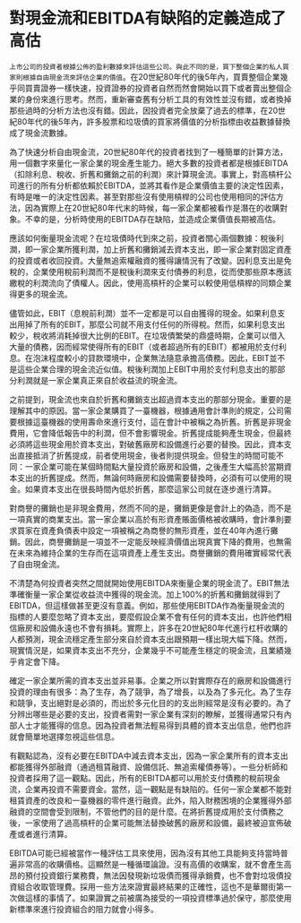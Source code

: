 # 對現金流和EBITDA有缺陷的定義造成了高估

`上市公司的投資者根據公佈的盈利數據來評估這些公司。與此不同的是，買下整個企業的私人買家則根據自由現金流來評估企業的價值`。在20世紀80年代的後5年內，買賣整個企業幾乎同買賣證券一樣快速，投資證券的投資者自然而然會開始以買下或者賣出整個企業的身份來進行思考。然而，重新審查舊有分析工具的有效性並沒有錯，或者換掉那些過時的分析方法也沒有錯。因此，因投資者完全放棄了過去的標準，在20世紀80年代的後5年內，許多股票和垃圾債的買家將價值的分析指標由收益數據替換成了現金流數據。

為了快速分析自由現金流，20世紀80年代的投資者找到了一種簡單的計算方法，用一個數字來量化一家企業的現金產生能力。絕大多數的投資者都是根據EBITDA（扣除利息、稅收、折舊和攤銷之前的利潤）來計算現金流。事實上，對高槓杆公司進行的所有分析都依賴於EBITDA，並將其看作是企業價值主要的決定性因素，有時是唯一的決定性因素。甚至對那些沒有使用槓桿的公司也使用相同的評估方法，因為實際上在20世紀80年代末的時候，每一家企業都被看作是潛在的收購對象。不幸的是，分析時使用的EBITDA存在缺陷，並造成企業價值長期被高估。

應該如何衡量現金流呢？在垃圾債時代到來之前，投資者關心兩個數據：稅後利潤，即一家企業所獲利潤，加上折舊和攤銷減去資本支出，即一家企業對固定資產的投資或者收回投資。大量無追索權融資的獲得讓情況有了改變。因利息支出是免稅的，企業使用稅前利潤而不是稅後利潤來支付債券的利息，從而使那些原本應該繳稅的利潤流向了債權人。因此，使用高槓杆的企業可以較使用低槓桿的同類企業得更多的現金流。

儘管如此，EBIT（息稅前利潤）並不一定都是可以自由獲得的現金。如果利息支出用掉了所有的EBIT，那麼公司就不用支付任何的所得稅。然而，如果利息支出較少，稅收將消耗掉很大比例的EBIT。在垃圾債繁榮的鼎盛時期，企業可以借入大量的債務，因而經常使得所有的EBIT（或者超過所有的EBIT）都被用於支付利息。在泡沫程度較小的貸款環境中，企業無法隨意承擔高債務。因此，EBIT並不是這些企業合理的現金流近似值。稅後利潤加上EBIT中用於支付利息支出的那部分利潤就是一家企業真正來自於收益流的現金流。

之前提到，現金流也來自於折舊和攤銷支出超過資本支出的那部分現金。重要的是理解其中的原因。當一家企業購買了一臺機器，根據通用會計準則的規定，公司需要根據這臺機器的使用壽命來進行支付，這在會計中被稱之為折舊。折舊是非現金費用，它會降低報告中的利潤，但不會影響現金。折舊提成能夠產生現金，但最終必須將這些現金用於資本支出，對破舊廠房和設備進行必要的替換。因此，資本支出直接抵消了折舊提成，前者使用現金，後者則提供現金。但發生的時間可能不同：一家企業可能在某個時間點大量投資於廠房和設備，之後產生大幅高於當期資本支出的折舊提成。然而，無論何時廠房和設備需要替換時，必須有可以使用的現金。如果資本支出在很長時間內低於折舊，那麼這家公司就在逐步進行清算。

對商譽的攤銷也是非現金費用，然而不同的是，攤銷更像是會計上的偽造，而不是一項真實的商業支出。當一家企業以高於有形資產賬面價格被收購時，會計準則要求買家在資產負債表中設定一項被稱之為商譽的無形資產，並在40年內進行攤銷。因此，商譽攤銷是一項並不一定能反映經濟價值出現真實下降的費用，也無需在未來為維持企業的生存而在這項資產上產生支出。商譽攤銷的費用確實經常代表了自由現金流。

不清楚為何投資者突然之間就開始使用EBITDA來衡量企業的現金流了。EBIT無法準確衡量一家企業從收益流中獲得的現金流。加上100%的折舊和攤銷就得到了EBITDA，但這樣做甚至更沒有意義。例如，那些使用EBITDA作為衡量現金流的指標的人要麼忽略了資本支出，要麼假設企業不會有任何的資本支出，也許他們相信廠房和設備永遠也不會有損耗。實際上，許多在20世紀80年代進行杠杆收購的人都預測，現金流穩定產生部分來自於資本支出跟預期一樣出現大幅下降。然而，現實情況是，如果資本支出不充分，企業幾乎不可能產生穩定的現金流，且業績幾乎肯定會下降。

確定一家企業所需的資本支出並非易事。企業之所以對實際存在的廠房和設備進行投資的理由有很多：為了生存，為了競爭，為了增長，以及為了多元化。為了生存和競爭，支出絕對是必須的，而出於多元化目的的支出則經常是沒有必要的。為了分辨出哪些是必要的支出，投資者需對一家企業有深刻的瞭解，並獲得通常只有內部人士才能獲得的信息。因為投資者無法輕易得到具體的資本支出信息，他們也許就會簡單地選擇忽視這些信息。

有觀點認為，沒有必要在EBITDA中減去資本支出，因為一家企業所有的資本支出都能獲得外部融資（通過租賃融資、設備信託、無追索權債券等）。一些分析師和投資者採用了這一觀點。因此，所有的EBITDA都可以用於支付債務的稅前現金流，企業再投資不需要資金。當然，這一觀點是有缺陷的。任何一家企業都不能對租賃資產的改良和一臺機器的零件進行融資。此外，陷入財務困境的企業獲得外部融資的空間會受到限制，不管他們的目的是什麼。在將折舊提成用於支付債務之後，一家使用了過高槓杆的企業可能無法替換破舊的廠房和設備，最終被迫宣佈破產或者進行清算。

EBITDA可能已經被當作一種評估工具來使用，因為沒有其他工具能夠支持當時普遍非常高的收購價格。這顯然是一種循環論證。沒有高價的收購案，就不會產生高昂的預付投資銀行業務費，無法因發現新垃圾債而獲得承銷費，也不會對垃圾債投資組合收取管理費。採用一些方法來證實最終結果的正確性，這也不是華爾街第一次做這樣的事情了。如果證實之前被廣為接受的一項投資標準過於保守，那麼使用新標準來進行投資組合的阻力就會小得多。
